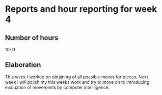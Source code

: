 # Reports and hour reporting for week 4

## Number of hours

10-11

## Elaboration

This week I worked on obtaining of all possible moves for pieces. Next week I will polish my this weeks work and try to move on to introducing evaluation of movements by computer intellligence. 

